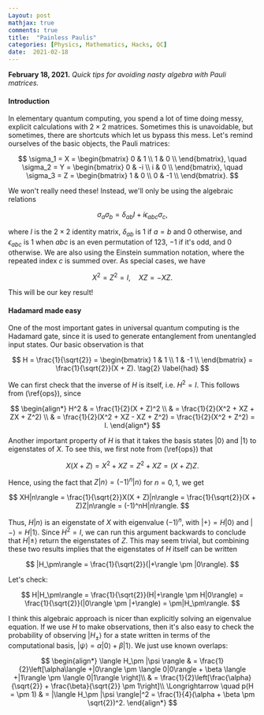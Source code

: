 ```yaml
---
Layout: post
mathjax: true
comments: true
title:  "Painless Paulis"
categories: [Physics, Mathematics, Hacks, QC]
date:  2021-02-18
---
```


**February 18, 2021.** *Quick tips for avoiding nasty
  algebra with Pauli matrices.*

#### Introduction

In elementary quantum computing, you spend a lot of time
doing messy, explicit calculations with $2\times 2$ matrices.
Sometimes this is unavoidable, but sometimes, there are shortcuts
which let us bypass this mess.
Let's remind ourselves of the basic objects, the Pauli matrices:

$$
\sigma_1 = X = \begin{bmatrix}
0 & 1 \\
1 & 0 \\
\end{bmatrix}, \quad
\sigma_2 = Y = \begin{bmatrix}
0 & -i \\
i & 0 \\
\end{bmatrix}, \quad
\sigma_3 = Z = \begin{bmatrix}
1 & 0 \\
0 & -1 \\
\end{bmatrix}.
$$

We won't really need these! Instead, we'll only be using the algebraic
relations

$$
\sigma_a \sigma_b = \delta_{ab}I + i \epsilon_{abc}\sigma_c,
$$

where $I$ is the $2\times 2$ identity matrix, $\delta_{ab}$ is $1$ if
$a = b$ and $0$ otherwise, and $\epsilon_{abc}$ is $1$ when $abc$ is
an even permutation of $123$, $-1$ if it's odd, and $0$ otherwise.
We are also using the Einstein summation notation, where the repeated
index $c$ is summed over.
As special cases, we have

$$
X^2 = Z^2 = I, \quad XZ = -XZ. \tag{1} \label{ops}
$$

This will be our key result!

#### Hadamard made easy

One of the most important gates in universal quantum computing is the
Hadamard gate, since it is used to generate entanglement from
unentangled input states. Our basic observation is that

$$
H = \frac{1}{\sqrt{2}} = \begin{bmatrix}
1 & 1 \\
1 & -1 \\
\end{bmatrix} = \frac{1}{\sqrt{2}}(X + Z). \tag{2} \label{had}
$$

We can first check that the inverse of $H$ is itself, i.e. $H^2 = I$.
This follows from (\ref{ops}), since

$$
\begin{align*}
H^2 & = \frac{1}{2}(X + Z)^2 \\
& = \frac{1}{2}(X^2 + XZ + ZX + Z^2) \\
& = \frac{1}{2}(X^2 + XZ - XZ + Z^2) = \frac{1}{2}(X^2 + Z^2) = I.
\end{align*}
$$

Another important property of $H$ is that it takes the basis states
$|0\rangle$ and $|1\rangle$ to eigenstates of $X$. To see this, we
first note from (\ref{ops}) that

$$
X(X + Z) = X^2 + XZ = Z^2 + XZ = (X + Z)Z.
$$

Hence, using the fact that $Z|n\rangle = (-1)^n|n\rangle$ for $n = 0,
1$, we get

$$
XH|n\rangle = \frac{1}{\sqrt{2}}X(X + Z)|n\rangle =
\frac{1}{\sqrt{2}}(X + Z)Z|n\rangle  = (-1)^nH|n\rangle.
$$

Thus, $H|n\rangle$ is an eigenstate of $X$ with eigenvalue $(-1)^n$,
with $|+\rangle = H|0\rangle$ and $|-\rangle = H|1\rangle$.
Since $H^2 = I$, we can run this argument backwards to conclude that
$H|\pm\rangle$ return the eigenstates of $Z$.
This may seem trivial, but combining these two results implies that
the eigenstates of $H$ itself can be written

$$
|H_\pm\rangle = \frac{1}{\sqrt{2}}(|+\rangle \pm |0\rangle).
$$

Let's check:

$$
H|H_\pm\rangle = \frac{1}{\sqrt{2}}(H|+\rangle \pm H|0\rangle) =
\frac{1}{\sqrt{2}}(|0\rangle \pm |+\rangle) = \pm|H_\pm\rangle.
$$

I think this algebraic approach is nicer than explicitly solving an
eigenvalue equation.
If we use $H$ to make observations, then it's also easy to check the
probability of observing $|H_\pm\rangle$ for a state written in terms
of the computational basis, $|\psi\rangle = \alpha |0\rangle +
\beta|1\rangle$.
We just use known overlaps:

$$
\begin{align*}
\langle H_\pm |\psi \rangle & =
\frac{1}{2}\left[\alpha\langle +|0\rangle \pm \langle 0|0\rangle + \beta \langle +|1\rangle \pm \langle 0|1\rangle \right]\\
& =
\frac{1}{2}\left[\frac{\alpha}{\sqrt{2}} + \frac{\beta}{\sqrt{2}} \pm 1\right]\\
\Longrightarrow \quad p(H = \pm 1) & = |\langle H_\pm |\psi \rangle|^2
= \frac{1}{4}(\alpha + \beta \pm \sqrt{2})^2.
\end{align*}
$$
